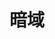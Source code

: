 # 暗域

<script src="/scripts/dark-domain-access.js"></script>

<div id="dark-domain-content">
  <div id="dark-domain-access" style="display: none;">
    
    > 欢迎来到暗域，这里包含了特殊的知识内容。
    
    ## 暗域内容索引
    
    * [极客专用高效提示词与指令手册](极客专用高效提示词与指令手册.md)
    
  </div>
</div>

<script>
  // 验证成功后显示内容
  function onDarkDomainVerifySuccess() {
    const accessContent = document.getElementById('dark-domain-access');
    accessContent.style.display = 'block';
    
    // 更新侧边栏，确保极客手册链接可见
    setTimeout(() => {
      const app = window.$docsify || window.Docsify;
      if (app && app.router && app.router.refresh) {
        app.router.refresh();
      }
    }, 100);
  }
  
  // 初始化暗域访问控制
  document.addEventListener('DOMContentLoaded', function() {
    const container = document.getElementById('dark-domain-content');
    
    // 检查是否已验证
    if (window.isDarkDomainVerified && window.isDarkDomainVerified()) {
      onDarkDomainVerifySuccess();
    } else {
      // 创建验证界面
      window.createDarkDomainAccess('dark-domain-content', onDarkDomainVerifySuccess);
    }
  });
</script>